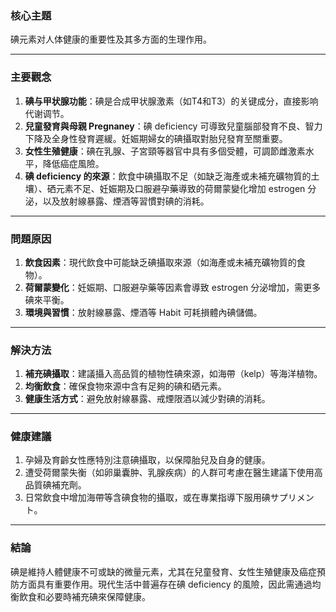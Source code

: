 ### 核心主題  
碘元素对人体健康的重要性及其多方面的生理作用。

---

### 主要觀念  
1. **碘与甲状腺功能**：碘是合成甲状腺激素（如T4和T3）的关键成分，直接影响代谢调节。
2. **兒童發育與母親 Pregnaney**：碘 deficiency 可導致兒童腦部發育不良、智力下降及全身性發育遲緩。妊娠期婦女的碘攝取對胎兒發育至關重要。
3. **女性生殖健康**：碘在乳腺、子宮頸等器官中具有多個受體，可調節雌激素水平，降低癌症風險。
4. **碘 deficiency 的來源**：飲食中碘攝取不足（如缺乏海產或未補充礦物質的土壤）、硒元素不足、妊娠期及口服避孕藥導致的荷爾蒙變化增加 estrogen 分泌，以及放射線暴露、煙酒等習慣對碘的消耗。

---

### 問題原因  
1. **飲食因素**：現代飲食中可能缺乏碘攝取來源（如海產或未補充礦物質的食物）。
2. **荷爾蒙變化**：妊娠期、口服避孕藥等因素會導致 estrogen 分泌增加，需更多碘來平衡。
3. **環境與習慣**：放射線暴露、煙酒等 Habit 可耗損體內碘儲備。

---

### 解決方法  
1. **補充碘攝取**：建議攝入高品質的植物性碘來源，如海帶（kelp）等海洋植物。
2. **均衡飲食**：確保食物來源中含有足夠的碘和硒元素。
3. **健康生活方式**：避免放射線暴露、戒煙限酒以減少對碘的消耗。

---

### 健康建議  
1. 孕婦及育齡女性應特別注意碘攝取，以保障胎兒及自身的健康。
2. 遭受荷爾蒙失衡（如卵巢囊肿、乳腺疾病）的人群可考慮在醫生建議下使用高品質碘補充劑。
3. 日常飲食中增加海帶等含碘食物的攝取，或在專業指導下服用碘サプリメント。

---

### 結論  
碘是維持人體健康不可或缺的微量元素，尤其在兒童發育、女性生殖健康及癌症預防方面具有重要作用。現代生活中普遍存在碘 deficiency 的風險，因此需通過均衡飲食和必要時補充碘來保障健康。